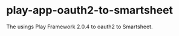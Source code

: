 play-app-oauth2-to-smartsheet
=============================

The usings Play Framework 2.0.4 to oauth2 to Smartsheet.
